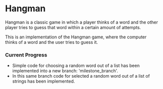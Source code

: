 # Hangman
Hangman is a classic game in which a player thinks of a word and the other player tries to guess that word within a certain amount of attempts.

This is an implementation of the Hangman game, where the computer thinks of a word and the user tries to guess it. 


### Current Progress
- Simple code for choosing a random word out of a list has been implemented into a new branch: 'milestone_branch'.
- In this same branch code for selected a random word out of a list of strings has been implemented.